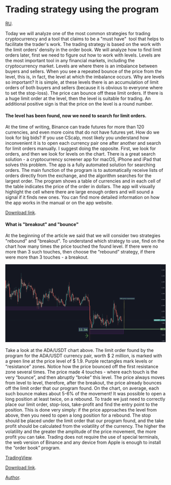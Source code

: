 # Trading strategy using the program
[RU](pages/TradingStrategyRU.md).

Today we will analyze one of the most common strategies for trading cryptocurrency and a tool that claims to be a "must have"  tool that helps to facilitate the trader's work. The trading strategy is based on the work with the limit orders’ density in the order book. We will analyze how to find limit orders later, first we need to figure out how to work with levels.
Levels are the most important tool in any financial markets, including the cryptocurrency market. Levels are where there is an imbalance between buyers and sellers.
When you see a repeated bounce of the price from the level, this is, in fact, the level at which the imbalance occurs.
Why are levels so important? It is simple, at these levels there is an accumulation of limit orders of both buyers and sellers (because it is obvious to everyone where to set the stop-loss). The price can bounce off these limit orders. If there is a huge limit order at the level, then the level is suitable for trading. An additional positive sign is that the price on the level is a round number.

#### The level has been found, now we need to search for limit orders.

At the time of writing, Binance can trade futures for more than 120 currencies, and even more coins that do not have futures yet. How do we look for big bids?
If you use CScalp, most likely you understand how inconvenient it is to open each currency pair one after another and search for limit orders manually. I suggest doing the opposite. First, we look for orders, and then we look for levels on the chart.
There is a great search solution - a cryptocurrency screener app for macOS, iPhone and iPad that solves this problem. The app is a fully automated solution for searching orders. The main function of the program is to automatically receive lists of orders directly from the exchange, and the algorithm searches for the largest order. The program shows a table of currencies and in each cell of the table indicates the price of the order in dollars. The app will visually highlight the cell where there are large enough orders and will sound a signal if it finds new ones. You can find more detailed information on how the app works in the manual or on the app website.

[Download link](https://apps.apple.com/app/id1590351885).

#### What is "breakout" and "bounce"

At the beginning of the article we said that we will consider two strategies "rebound" and "breakout". To understand which strategy to use, find on the chart how many times the price touched the found level. If there were no more than 3 such touches, then choose the “rebound” strategy, if there were more than 3 touches - a breakout.

![chart adausdt](/images/chart_adausdt.png)

Take a look at the ADA/USDT chart above. The limit order found by the program for the ADA/USDT currency pair, worth $ 2 million, is marked with a green line at the price level of $ 1.9.
Purple rectangles mark levels or “resistance” zones.
Notice how the price bounced off the first resistance zone several times. The price made 4 touches - where each touch is the very “bounce”, and then abruptly “broke” this level. The price always moves from level to level, therefore, after the breakout, the price already bounces off the limit order that our program found. On the chart, on average, each such bounce makes about 5-6% of the movement! It was possible to open a long position at least twice, on a rebound.
To trade we just need to correctly place our limit order, stop-loss, take-profit and find the entry point to the position. This is done very simply: if the price approaches the level from above, then you need to open a long position for a rebound. The stop should be placed under the limit order that our program found, and the take profit should be calculated from the volatility of the currency. The higher the volatility and the greater the amplitude of the price movement, the more profit you can take.
Trading does not require the use of special terminals, the web version of Binance and any device from Apple is enough to install the “order book” program.

[TradingView](https://ru.tradingview.com/chart/ADAUSDT/5b16LrQa-order-book-trading/).

[Download link](https://apps.apple.com/app/id1590351885).

[Author](t.me/engineerios).
